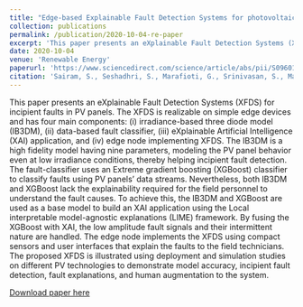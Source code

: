 ```yaml
---
title: "Edge-based Explainable Fault Detection Systems for photovoltaic panels on edge nodes"
collection: publications
permalink: /publication/2020-10-04-re-paper
excerpt: 'This paper presents an eXplainable Fault Detection Systems (XFDS) for incipient faults in PV panels.'
date: 2020-10-04
venue: 'Renewable Energy'
paperurl: 'https://www.sciencedirect.com/science/article/abs/pii/S0960148121015226'
citation: 'Sairam, S., Seshadhri, S., Marafioti, G., Srinivasan, S., Mathisen, G., & Bekiroglu, K. (2022). Edge-based Explainable Fault Detection Systems for photovoltaic panels on edge nodes. Renewable Energy, 185, 1425-1440.'
---
```

This paper presents an eXplainable Fault Detection Systems (XFDS) for incipient faults in PV panels. The XFDS is realizable on simple edge devices and has four main components: (i) irradiance-based three diode model (IB3DM), (ii) data-based fault classifier, (iii) eXplainable Artificial Intelligence (XAI) application, and (iv) edge node implementing XFDS. The IB3DM is a high fidelity model having nine parameters, modeling the PV panel behavior even at low irradiance conditions, thereby helping incipient fault detection. The fault-classifier uses an Extreme gradient boosting (XGBoost) classifier to classify faults using PV panels’ data streams. Nevertheless, both IB3DM and XGBoost lack the explainability required for the field personnel to understand the fault causes. To achieve this, the IB3DM and XGBoost are used as a base model to build an XAI application using the Local interpretable model-agnostic explanations (LIME) framework. By fusing the XGBoost with XAI, the low amplitude fault signals and their intermittent nature are handled. The edge node implements the XFDS using compact sensors and user interfaces that explain the faults to the field technicians. The proposed XFDS is illustrated using deployment and simulation studies on different PV technologies to demonstrate model accuracy, incipient fault detection, fault explanations, and human augmentation to the system.

[Download paper here](https://www.sciencedirect.com/science/article/abs/pii/S0960148121015226)
